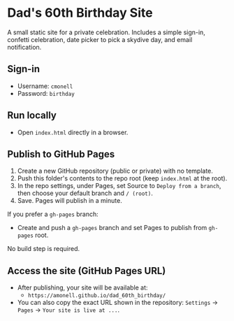 # Dad's 60th Birthday Site

A small static site for a private celebration. Includes a simple sign-in, confetti celebration, date picker to pick a skydive day, and email notification.

## Sign-in
- Username: `cmonell`
- Password: `birthday`

## Run locally
- Open `index.html` directly in a browser.

## Publish to GitHub Pages
1. Create a new GitHub repository (public or private) with no template.
2. Push this folder's contents to the repo root (keep `index.html` at the root).
3. In the repo settings, under Pages, set Source to `Deploy from a branch`, then choose your default branch and `/ (root)`.
4. Save. Pages will publish in a minute.

If you prefer a `gh-pages` branch:
- Create and push a `gh-pages` branch and set Pages to publish from `gh-pages` root.

No build step is required.

## Access the site (GitHub Pages URL)
- After publishing, your site will be available at:
  - `https://amonell.github.io/dad_60th_birthday/`
- You can also copy the exact URL shown in the repository: `Settings` → `Pages` → `Your site is live at ...`. 
